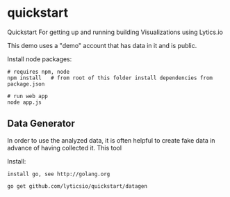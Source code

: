 quickstart
==========

Quickstart For getting up and running building Visualizations using Lytics.io

This demo uses a "demo" account that has data in it and is public.


Install node packages:

	# requires npm, node 
	npm install   # from root of this folder install dependencies from package.json

	# run web app
	node app.js


Data Generator
----------------------------
In order to use the analyzed data, it is often helpful to create fake data in advance of having collected it.  This tool



Install:
	
	install go, see http://golang.org

	go get github.com/lyticsio/quickstart/datagen
	
